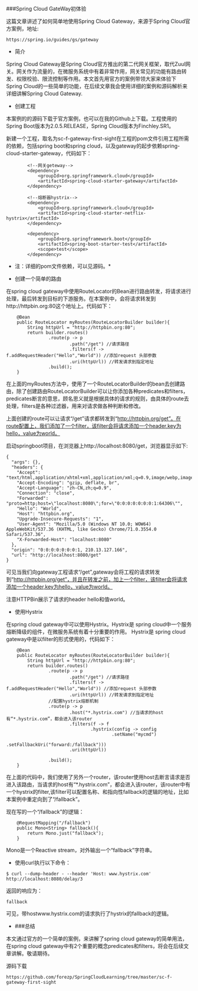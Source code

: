 ###Spring Cloud GateWay初体验

这篇文章讲述了如何简单地使用Spring Cloud Gateway，来源于Spring Cloud官方案例，地址:
```$xslt
https://spring.io/guides/gs/gateway 
```

- 简介

Spring Cloud Gateway是Spring Cloud官方推出的第二代网关框架，取代Zuul网关。网关作为流量的，在微服务系统中有着非常作用，网关常见的功能有路由转发、权限校验、限流控制等作用。本文首先用官方的案例带领大家来体验下Spring Cloud的一些简单的功能，在后续文章我会使用详细的案例和源码解析来详细讲解Spring Cloud Gateway.

- 创建工程

本案例的的源码下载于官方案例，也可以在我的Github上下载。工程使用的Spring Boot版本为2.0.5.RELEASE，Spring Cloud版本为Finchley.SR1。

新建一个工程，取名为sc-f-gateway-first-sight在工程的pom文件引用工程所需的依赖，包括spring boot和spring cloud，以及gateway的起步依赖spring-cloud-starter-gateway，代码如下：

```
        <!--网关geteway-->
        <dependency>
            <groupId>org.springframework.cloud</groupId>
            <artifactId>spring-cloud-starter-gateway</artifactId>
        </dependency>

        <!--熔断器hystrix-->
        <dependency>
            <groupId>org.springframework.cloud</groupId>
            <artifactId>spring-cloud-starter-netflix-hystrix</artifactId>
        </dependency>

        <dependency>
            <groupId>org.springframework.boot</groupId>
            <artifactId>spring-boot-starter-test</artifactId>
            <scope>test</scope>
        </dependency>
```
* 注：详细的pom文件依赖，可以见源码。*

- 创建一个简单的路由

在spring cloud gateway中使用RouteLocator的Bean进行路由转发，将请求进行处理，最后转发到目标的下游服务。在本案例中，会将请求转发到http://httpbin.org:80这个地址上。代码如下：
```
    @Bean
    public RouteLocator myRoutes(RouteLocatorBuilder builder){
        String httpUrl = "http://httpbin.org:80";
        return builder.routes()
                .route(p -> p
                        .path("/get") //请求路径
                        .filters(f -> f.addRequestHeader("Hello","World")) //添加request 头部参数
                        .uri(httpUrl)) //转发请求到指定地址
                .build();
    }
```
在上面的myRoutes方法中，使用了一个RouteLocatorBuilder的bean去创建路由，除了创建路由RouteLocatorBuilder可以让你添加各种predicates和filters，predicates断言的意思，顾名思义就是根据具体的请求的规则，由具体的route去处理，filters是各种过滤器，用来对请求做各种判断和修改。

上面创建的route可以让请求“/get”请求都转发到“http://httpbin.org/get”。在route配置上，我们添加了一个filter，该filter会将请求添加一个header,key为hello，value为world。

启动springboot项目，在浏览器上http://localhost:8080/get，浏览器显示如下:
```$xslt
{
  "args": {}, 
  "headers": {
    "Accept": "text/html,application/xhtml+xml,application/xml;q=0.9,image/webp,image/apng,*/*;q=0.8", 
    "Accept-Encoding": "gzip, deflate, br", 
    "Accept-Language": "zh-CN,zh;q=0.9", 
    "Connection": "close", 
    "Forwarded": "proto=http;host=\"localhost:8080\";for=\"0:0:0:0:0:0:0:1:64306\"", 
    "Hello": "World", 
    "Host": "httpbin.org", 
    "Upgrade-Insecure-Requests": "1", 
    "User-Agent": "Mozilla/5.0 (Windows NT 10.0; WOW64) AppleWebKit/537.36 (KHTML, like Gecko) Chrome/71.0.3554.0 Safari/537.36", 
    "X-Forwarded-Host": "localhost:8080"
  }, 
  "origin": "0:0:0:0:0:0:0:1, 210.13.127.166", 
  "url": "http://localhost:8080/get"
}
```
可见当我们向gateway工程请求“/get”,gateway会将工程的请求转发到“http://httpbin.org/get”，并且在转发之前，加上一个filter，该filter会将请求添加一个header,key为hello，value为world。

注意HTTPBin展示了请求的header hello和值world。

- 使用Hystrix

在spring cloud gateway中可以使用Hystrix。Hystrix是 spring cloud中一个服务熔断降级的组件，在微服务系统有着十分重要的作用。 Hystrix是 spring cloud gateway中是以filter的形式使用的，代码如下：

```$xslt
    @Bean
    public RouteLocator myRoutes(RouteLocatorBuilder builder){
        String httpUrl = "http://httpbin.org:80";
        return builder.routes()
                .route(p -> p
                        .path("/get") //请求路径
                        .filters(f -> f.addRequestHeader("Hello","World")) //添加request 头部参数
                        .uri(httpUrl)) //转发请求到指定地址
                //配置hystrix熔断机制
                .route(p -> p
                        .host("*.hystrix.com") //当请求的host有“*.hystrix.com”，都会进入该router
                        .filters(f -> f
                                .hystrix(config -> config
                                        .setName("mycmd")
                                        .setFallbackUri("forward:/fallback")))
                        .uri(httpUrl))

                .build();
    }
```
在上面的代码中，我们使用了另外一个router，该router使用host去断言请求是否进入该路由，当请求的host有“*.hystrix.com”，都会进入该router，该router中有一个hystrix的filter,该filter可以配置名称、和指向性fallback的逻辑的地址，比如本案例中重定向到了“/fallback”。

现在写的一个“/fallback”的l逻辑：

```$xslt
    @RequestMapping("/fallback")
    public Mono<String> fallback(){
        return Mono.just("fallback");
    }
```

Mono是一个Reactive stream，对外输出一个“fallback”字符串。

- 使用curl执行以下命令：
```$xslt
$ curl --dump-header - --header 'Host: www.hystrix.com' http://localhost:8080/delay/3
```
返回的响应为：
```$xslt
fallback
```

可见，带hostwww.hystrix.com的请求执行了hystrix的fallback的逻辑。

- ###总结

本文通过官方的一个简单的案例，来讲解了spring cloud gateway的简单用法，在spring cloud gateway中有2个重要的概念predicates和filters，将会在后续文章讲解。敬请期待。

源码下载
```$xslt
https://github.com/forezp/SpringCloudLearning/tree/master/sc-f-gateway-first-sight
```
